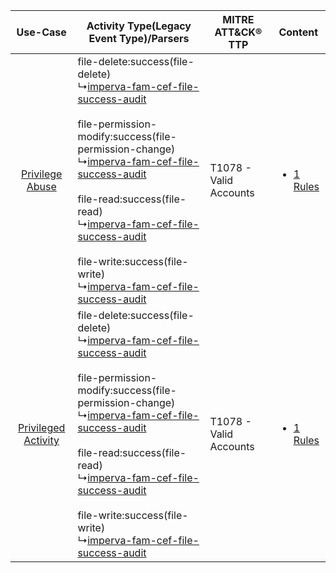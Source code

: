 |    Use-Case    | Activity Type(Legacy Event Type)/Parsers    | MITRE ATT&CK® TTP          | Content    |
|:----:| ---- | ---- | ---- |
|     [Privilege Abuse](../../../UseCases/uc_privilege_abuse.md)     |  file-delete:success(file-delete)<br> ↳[imperva-fam-cef-file-success-audit](Ps/pC_impervafamceffilesuccessaudit.md)<br><br> file-permission-modify:success(file-permission-change)<br> ↳[imperva-fam-cef-file-success-audit](Ps/pC_impervafamceffilesuccessaudit.md)<br><br> file-read:success(file-read)<br> ↳[imperva-fam-cef-file-success-audit](Ps/pC_impervafamceffilesuccessaudit.md)<br><br> file-write:success(file-write)<br> ↳[imperva-fam-cef-file-success-audit](Ps/pC_impervafamceffilesuccessaudit.md)<br> | T1078 - Valid Accounts<br> | [<ul><li>1 Rules</li></ul>](RM/r_m_imperva_imperva_file_activity_monitoring_Privilege_Abuse.md)     |
| [Privileged Activity](../../../UseCases/uc_privileged_activity.md) |  file-delete:success(file-delete)<br> ↳[imperva-fam-cef-file-success-audit](Ps/pC_impervafamceffilesuccessaudit.md)<br><br> file-permission-modify:success(file-permission-change)<br> ↳[imperva-fam-cef-file-success-audit](Ps/pC_impervafamceffilesuccessaudit.md)<br><br> file-read:success(file-read)<br> ↳[imperva-fam-cef-file-success-audit](Ps/pC_impervafamceffilesuccessaudit.md)<br><br> file-write:success(file-write)<br> ↳[imperva-fam-cef-file-success-audit](Ps/pC_impervafamceffilesuccessaudit.md)<br> | T1078 - Valid Accounts<br> | [<ul><li>1 Rules</li></ul>](RM/r_m_imperva_imperva_file_activity_monitoring_Privileged_Activity.md) |